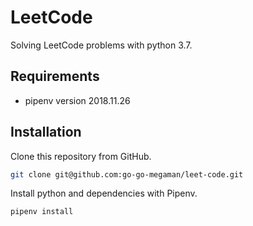 # LeetCode

Solving LeetCode problems with python 3.7.

## Requirements

- pipenv version 2018.11.26

## Installation

Clone this repository from GitHub.

```bash
git clone git@github.com:go-go-megaman/leet-code.git
```

Install python and dependencies with Pipenv.

```bash
pipenv install
```
